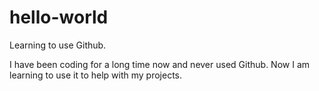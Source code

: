 # hello-world
Learning to use Github.

I have been coding for a long time now and never used Github. Now I am learning to use it to help with my projects.
